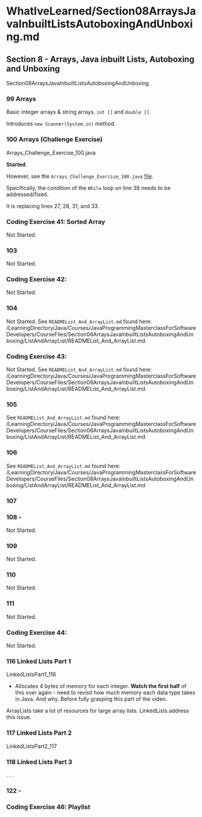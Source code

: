 # WhatIveLearned/Section08ArraysJavaInbuiltListsAutoboxingAndUnboxing.md

<!-- used this to populate the video titles https://docs.google.com/spreadsheets/d/1T5__se_ChZxoXZvkZaOl9QkjPdeYXxXMbDBR9tFP__k/edit#gid=656806513 -->

## Section 8 - Arrays, Java inbuilt Lists, Autoboxing and Unboxing

Section08ArraysJavaInbuiltListsAutoboxingAndUnboxing

### 99 Arrays

Basic integer arrays & string arrays.
`int []` and `double []`.

Introduces `new Scanner(System.in)` method.

### 100 Arrays (Challenge Exercise)
Arrays_Challenge_Exercise_100.java

**Started**.

However, see the `Arrays_Challenge_Exercise_100.java` [file](https://github.com/JamieBort/LearningDirectory/blob/master/Java/Courses/JavaProgrammingMasterclassForSoftwareDevelopers/CourseFiles/Section08ArraysJavaInbuiltListsAutoboxingAndUnboxing/Arrays_Challenge_Exercise_100.java).

Specifically, the condition of the `While` loop on line 38 needs to be addressed/fixed.

It is replacing lines 27, 28, 31, and 33.

### Coding Exercise 41: Sorted Array
Not Started.
### 103
Not Started.
### Coding Exercise 42: 
Not Started.
### 104
Not Started.
See `READMEList_And_ArrayList.md` found here:
/LearningDirectory/Java/Courses/JavaProgrammingMasterclassForSoftwareDevelopers/CourseFiles/Section08ArraysJavaInbuiltListsAutoboxingAndUnboxing/ListAndArrayList/READMEList_And_ArrayList.md

### Coding Exercise 43: 
Not Started.
See `READMEList_And_ArrayList.md` found here:
/LearningDirectory/Java/Courses/JavaProgrammingMasterclassForSoftwareDevelopers/CourseFiles/Section08ArraysJavaInbuiltListsAutoboxingAndUnboxing/ListAndArrayList/READMEList_And_ArrayList.md

### 105
See `READMEList_And_ArrayList.md` found here:
/LearningDirectory/Java/Courses/JavaProgrammingMasterclassForSoftwareDevelopers/CourseFiles/Section08ArraysJavaInbuiltListsAutoboxingAndUnboxing/ListAndArrayList/READMEList_And_ArrayList.md

### 106
See `READMEList_And_ArrayList.md` found here:
/LearningDirectory/Java/Courses/JavaProgrammingMasterclassForSoftwareDevelopers/CourseFiles/Section08ArraysJavaInbuiltListsAutoboxingAndUnboxing/ListAndArrayList/READMEList_And_ArrayList.md

### 107

### 108 - 
Not Started.
### 109
Not Started.
### 110
Not Started.
### 111
Not Started.
### Coding Exercise 44: 
Not Started.
### 116 Linked Lists Part 1
LinkedListsPart1_116
* Allocates 4 bytes of memory for each integer.
**Watch the first half** of this over again - need to revisit how much memory each data type takes in Java. And why. Before fully grasping this part of the video.

ArrayLists take a lot of resources for large array lists. LinkedLists address this issue.

### 117 Linked Lists Part 2
LinkedListsPart2_117

### 118 Linked Lists Part 3

.
.
.

### 122 - 
### Coding Exercise 46: Playlist
